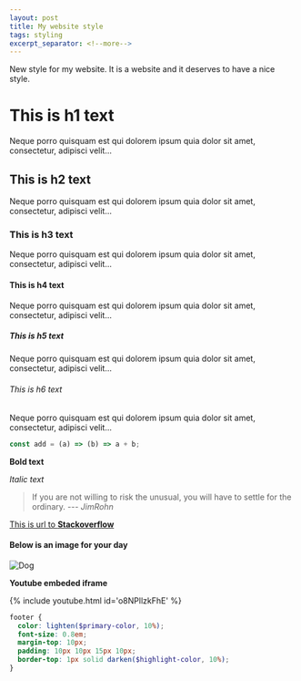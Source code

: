 ```yaml
---
layout: post
title: My website style
tags: styling
excerpt_separator: <!--more-->
---
```


New style for my website.
It is a website and it deserves to have a nice style.

<!--more-->

# This is h1 text

Neque porro quisquam est qui dolorem ipsum quia dolor sit amet, consectetur, adipisci velit...

## This is h2 text

Neque porro quisquam est qui dolorem ipsum quia dolor sit amet, consectetur, adipisci velit...

### This is h3 text

Neque porro quisquam est qui dolorem ipsum quia dolor sit amet, consectetur, adipisci velit...

#### This is h4 text

Neque porro quisquam est qui dolorem ipsum quia dolor sit amet, consectetur, adipisci velit...

##### This is h5 text

Neque porro quisquam est qui dolorem ipsum quia dolor sit amet, consectetur, adipisci velit...

###### This is h6 text

Neque porro quisquam est qui dolorem ipsum quia dolor sit amet, consectetur, adipisci velit...

```js
const add = (a) => (b) => a + b;
```

**Bold text**

*Italic text*

> If you are not willing to risk the unusual, you will have to settle for the ordinary. --- *JimRohn*

[This is url to **Stackoverflow**](https://stackoverflow.com/questions/13320851/custom-css-with-kaminari-with-bootstrap/13321101#13321101)

#### Below is an image for your day

![Dog](https://images.unsplash.com/photo-1550180991-9f42c57af7fe?ixlib=rb-1.2.1&ixid=eyJhcHBfaWQiOjEyMDd9&auto=format&fit=crop&w=900&q=60)

**Youtube embeded iframe**

{% include youtube.html id='o8NPllzkFhE' %}

```scss
footer {
  color: lighten($primary-color, 10%);
  font-size: 0.8em;
  margin-top: 10px;
  padding: 10px 10px 15px 10px;
  border-top: 1px solid darken($highlight-color, 10%);
}
```
